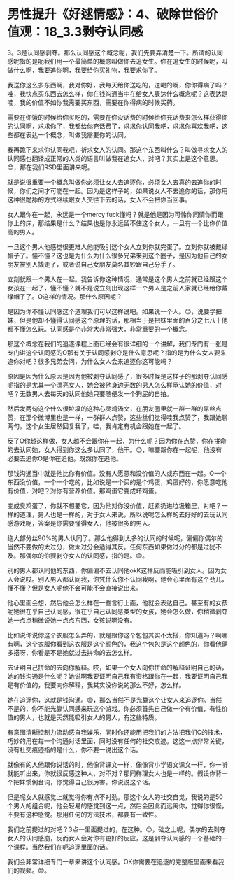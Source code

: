# 男性提升《好逑情感》：4、破除世俗价值观：18_3.3剥夺认同感

3。3是认同感剥夺。那么认同感这个概念呢，我们先要弄清楚一下。所谓的认同感呢指的是呃我们用一个最简单的概念叫做你去追女生。你在追女生的时候呢，叫做什么啊，我要追你啊，我要给你买礼物，我要求你了。

我送你这么多东西啊，我对你好，我每天给你送吃的，送喝的啊，你你得病了吗？哇，我快点买东西去怎么样，你在钱沟通当中在给女人表达什么概念呢？这表达是哇，我的价值不如你我需要买东西，需要在你得病的时候买药。

需要在你饿的时候给你买吃的，需要在你没话费的时候给你充话费来怎么样获得你的认同啊，求求你了，我都给你充话费了，求求你认同我吧，求求你喜欢我吧，这些都在表达一个概念，叫做我需要你的认同。

我再跪下来求你认同我吧，祈求女人的认同。那这个东西叫什么？叫做寻求女人的认同感也翻译成正常的人类的语言叫做我在追女人，对吧？其实上是这个意思。😊，那在我们RSD里面讲来呢。

就是说很重要一个概念叫做你必须让女人去追逐你，必须女人去真的去追你的时候，你们之间才可能在一起。因为是这样子的，如果说女人不去追你的话，那你用这种很跪舔的方式继续跟女人交往下去的话，女人不会把你当回事。

女人跟你在一起，永远是一个mercy fuck懂吗？就是他是因为可怜你同情你而跟你上的床，那结果是什么？结果也是你永远留不住这个女人，一旦有一个比你价值高的男人。

一旦这个男人他感觉很更难人他能吸引这个女人立刻你就完蛋了。立刻你就被戴绿帽子了。懂不懂？这也是为什么为什么很多兄弟来到这个圈子，是因为他自己的女朋友被别人撬走了，或者说自己女朋友莫名其妙跟自己分手了。

立刻就跟一个男人在一起。我告诉你这种情况，通常是这个男人之前就已经跟这个女孩在一起了，懂不懂？就不是说立刻出现这样一个男人是之前人家就已经给你戴绿帽子了。O这样的情况。那什么原因呢？

是因为你不懂认同感这个道理我们可以这样说吧。如果说一个人。😊，说要学把妹，但是他却不懂得认同感这个原理的话，那相当于是把妹里面的百分之七八十他都不懂怎么玩。认同感是个非常大非常强大，非常重要的一个概念。

那这个概念在我们的追逐课程上面已经会有很详细的一个讲解，我们专门有一张是专门讲这个认同感的O那有关于认同感剥夺是什么意思呢？指的是为什么女人要来追你对吧？很多兄弟会问，为什么女人会来追逐你这可能吗？

原因是因为什么原因是因为他被剥夺认同感了，很多时候是这样子的那剥夺认同感呢指的是尤其一个漂亮女人，她会被他身边无数的男人怎么样承认她的价值，对吧？无数男人去每天的认同他她只要随便发一个狗屁的自拍。

然后发两句这个什么很垃圾的这种心灵鸡汤文，在朋友圈里就一群一群的屌丝点赞，在那个微博里也是一样，一群群人点赞，这些丝们觉得哇我点赞了，我跟她聊两句，这个女生居然回复我了，哇，我肯定有机会跟她在一起了。

反了O你越这样做，女人越不会跟你在一起，为什么呢？因为你在点赞，你在拼命的去认同她，女人得到你这么多认同了，他干。😊，嘛要跟你在一起呢，他没有必要去追你O是你在追他。既然你在追他。

那钱沟通当中就是他比你有价值。没有人愿意和没价值的人或东西在一起。O一个东西没价值，一个一个吃的，比如说是一个买的是个鸡蛋，鸡蛋好的，你愿意吃他有价值，对吧？对你有营养价值。那鸡蛋它变成坏鸡蛋。

变成臭鸡蛋了，你就不想要它，因为他对你没价值，赶紧扔进垃圾箱里，对吧？一样的道理，男人也是一样的，对于女人来说，所以说呢怎么样的去好好的去玩认同感游戏呢，答案是你需要懂得女人，他被很多的男人。

绝大部分丝90%的男人认同了。那么他得到太多的认同的时候呢，偏偏你偶尔的当然不要做的太过分，做太过分会适得其反。任何东西如果做过分的都是过犹不及。那偶尔的你要剥夺女人的认同感，指的是。😊。

别的男人都认同他的东西，你偏偏不去认同他okK这样反而能吸引到女人。因为女人会说哎。别人男人都认同我，你凭什么你不认同我啊，他会心里面有这个劲儿，懂不懂？但是女人呢他不会可能不会直接说出来。

他心里面会想，然后他会怎么样在一些言行上面，他就会表达自己。甚至有的女孩呢她很在乎自己认同感，很在乎自己认同感类型的女孩，她会怎么做，你稍微剥夺她一点点稍微说她一点点东西，女孩说啊没有。

比如说你说你这个衣服怎么弄的，就是跟你这个包包其实不太搭，你知道吗？啊哪有啊，这个衣服你看到这衣服是这个颜色的，我这个包包是这个颜色的，你看他俩多搭呀，你看是不是她就过去拼命的去怎么样。

去证明自己拼命的去向你解释。哎，如果一个女人向你拼命的解释证明自己的话，她的钱沟通是什么呢？她说啊我要证明自己我有资格跟你在一起，我要证明自己我是有价值的，我要向你解释，我其实没你说的那么不好，怎么样。

她在追逐你，这就是钱沟通。😊，那么当然不是光靠这个让女人来追逐你。当然不是的，你不能光靠认同感来玩这个游戏。你必须首先自己做一个有价值，有性价值的男人，也就是天然能吸引女人的男人，有这些特质。

有意图清晰控制力流动感自我娱乐，同时你还能用把我们的方法把我们C的技术，巧妙的用在每一个沟通对话里面，同时没有任何的社交痕迹。这这一点非常关键，没有社交痕迹指的是什么，你不要一说出这个话。

就像有的人他跟你说话的时，他像背课文一样，像像背小学语文课文一样，你一听就能听出来，你就很反感这种人，对不对？那同样理女人也是一样的。假设你背一个把妹惯例台词，你觉得自己很厉害。你说说这个话。

但是呢女人就感觉上就觉得你有点不对劲。那这个女人的社交自觉，我说的是50个男人的组合呢，他会轻易的感觉到这一点，然后会因此而远离你，觉得你很怪，不要有这种感觉。那用任何的方法技术，都要有一致性。

我们之前提过的对吧？3点一里面提过的，在这种。😊，础之上呢，偶尔的去剥夺女人的认同感崩，反而女人会对你有更好的反应，这是剥夺认同感的一个基础的一个课程。当然我们在呃追逐里面的话。

我们会非常详细专门一章来讲这个认同感。OK你需要在追逐的完整版里面来看我们的视频。😊。
